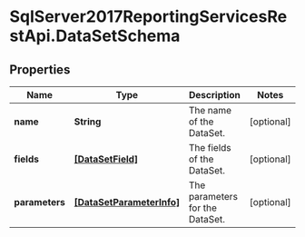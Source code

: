 # SqlServer2017ReportingServicesRestApi.DataSetSchema

## Properties
Name | Type | Description | Notes
------------ | ------------- | ------------- | -------------
**name** | **String** | The name of the DataSet. | [optional] 
**fields** | [**[DataSetField]**](DataSetField.md) | The fields of the DataSet. | [optional] 
**parameters** | [**[DataSetParameterInfo]**](DataSetParameterInfo.md) | The parameters for the DataSet. | [optional] 


